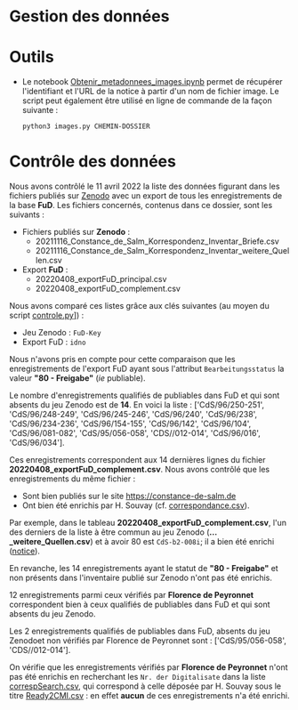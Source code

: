 Gestion des données
====

# Outils
- Le notebook [Obtenir_metadonnees_images.ipynb](./Obtenir_metadonnees_images.ipynb) permet de récupérer l'identifiant et l'URL de la notice à partir d'un nom de fichier image. Le script peut également être utilisé en ligne de commande de la façon suivante :
    ```shell
    python3 images.py CHEMIN-DOSSIER
    ```

# Contrôle des données
Nous avons contrôlé le 11 avril 2022 la liste des données figurant dans les fichiers publiés sur [Zenodo](https://zenodo.org/record/5707822) avec un export de tous les enregistrements de la base **FuD**. Les fichiers concernés, contenus dans ce dossier, sont les suivants :
- Fichiers publiés sur **Zenodo** :
    - 20211116_Constance_de_Salm_Korrespondenz_Inventar_Briefe.csv
    - 20211116_Constance_de_Salm_Korrespondenz_Inventar_weitere_Quellen.csv
- Export **FuD** :
    - 20220408_exportFuD_principal.csv
    - 20220408_exportFuD_complement.csv

Nous avons comparé ces listes grâce aux clés suivantes (au moyen du script [controle.py](./controle.py)]) :
- Jeu Zenodo : `FuD-Key`
- Export FuD : `idno`

Nous n'avons pris en compte pour cette comparaison que les enregistrements de l'export FuD ayant sous l'attribut `Bearbeitungsstatus` la valeur **"80 - Freigabe"** (*ie* publiable).

Le nombre d'enregistrements qualifiés de publiables dans FuD et qui sont absents du jeu Zenodo est de **14**.
En voici la liste : ['CdS/96/250-251', 'CdS/96/248-249', 'CdS/96/245-246', 'CdS/96/240', 'CdS/96/238', 'CdS/96/234-236', 'CdS/96/154-155', 'CdS/96/142', 'CdS/96/104', 'CdS/96/081-082', 'CdS/95/056-058', 'CDS//012-014', 'CdS/96/016', 'CdS/96/034'].

Ces enregistrements correspondent aux 14 dernières lignes du fichier **20220408_exportFuD_complement.csv**. Nous avons contrôlé que les enregistrements du même fichier :
- Sont bien publiés sur le site https://constance-de-salm.de
- Ont bien été enrichis par H. Souvay (cf. [correspondance.csv](https://github.com/dhi-digital-humanities/constance-de-salm/blob/main/Fud_Tables/CSV/correspondance.csv)).

Par exemple, dans le tableau **20220408_exportFuD_complement.csv**, l'un des derniers de la liste à être commun au jeu Zenodo (**…_weitere_Quellen.csv**) et à avoir 80 est `CdS-b2-008i`; il a bien été enrichi ([notice](https://constance-de-salm.de/archiv/#/document/11375)).

En revanche, les 14 enregistrements ayant le statut de **"80 - Freigabe"** et non présents dans l'inventaire publié sur Zenodo n'ont pas été enrichis.

12 enregistrements parmi ceux vérifiés par **Florence de Peyronnet** correspondent bien à ceux qualifiés de publiables dans FuD et qui sont absents du jeu Zenodo.

Les 2 enregistrements qualifiés de publiables dans FuD, absents du jeu Zenodoet non vérifiés par Florence de Peyronnet sont : ['CdS/95/056-058', 'CDS//012-014'].

On vérifie que les enregistrements vérifiés par **Florence de Peyronnet** n'ont pas été enrichis en recherchant les `Nr. der Digitalisate` dans la liste [correspSearch.csv](./correspSearch.csv), qui correspond à celle déposée par H. Souvay sous le titre [Ready2CMI.csv](https://github.com/dhi-digital-humanities/constance-de-salm/blob/main/CorrespSearch/Ready2CMI.csv) : en effet **aucun** de ces enregistrements n'a été enrichi.